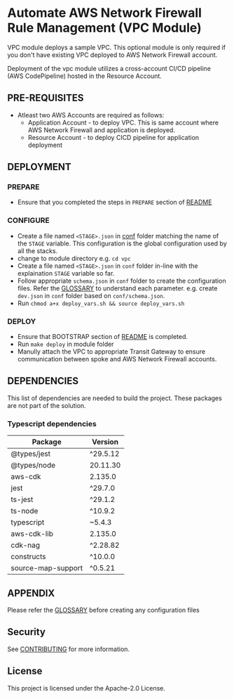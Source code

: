 # Automate AWS Network Firewall Rule Management (VPC Module)

VPC module deploys a sample VPC. This optional module is only required if you don't have existing VPC deployed to AWS Network Firewall account.

Deployment of the vpc module utilizes a cross-account CI/CD pipeline (AWS CodePipeline) hosted in the Resource Account.

## PRE-REQUISITES

* Atleast two AWS Accounts are required as follows: 
    * Application Account - to deploy VPC. This is same account where AWS Network Firewall and application is deployed.
    * Resource Account - to deploy CICD pipeline for application deployment

## DEPLOYMENT

### PREPARE

* Ensure that you completed the steps in `PREPARE` section of [README](../README.md) 

### CONFIGURE

* Create a file named `<STAGE>.json`  in [conf](../conf/) folder matching the name of the `STAGE` variable. This configuration is the global configuration used by all the stacks.
* change to module directory e.g. `cd vpc`
* Create a file named `<STAGE>.json` in `conf` folder in-line with the explaination `STAGE` variable so far.
* Follow appropriate `schema.json` in `conf` folder to create the configuration files. Refer the [GLOSSARY](../GLOSSARY.md) to understand each parameter. e.g. create `dev.json` in `conf` folder based on `conf/schema.json`.
* Run `chmod a+x deploy_vars.sh && source deploy_vars.sh`

### DEPLOY
* Ensure that BOOTSTRAP section of [README](../README.md) is completed.
* Run `make deploy` in module folder
* Manully attach the VPC to appropriate Transit Gateway to ensure communication between spoke and AWS Network Firewall accounts.

## DEPENDENCIES

This list of dependencies are needed to build the project.
These packages are not part of the solution.

### Typescript dependencies

| Package          | Version    |
|------------------|------------|
| @types/jest      | ^29.5.12   |
| @types/node      | 20.11.30   |
| aws-cdk          | 2.135.0    |
| jest             | ^29.7.0    |
| ts-jest          | ^29.1.2    |
| ts-node          | ^10.9.2    |
| typescript       | ~5.4.3     |
| aws-cdk-lib      | 2.135.0    |
| cdk-nag          | ^2.28.82   |
| constructs       | ^10.0.0    |
| source-map-support | ^0.5.21  |

## APPENDIX

Please refer the [GLOSSARY](../GLOSSARY.md) before creating any configuration files

## Security

See [CONTRIBUTING](../CONTRIBUTING.md#security-issue-notifications) for more information.

## License

This project is licensed under the Apache-2.0 License.

